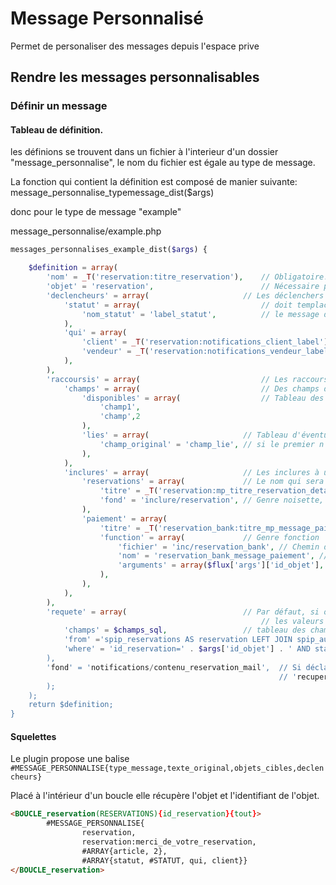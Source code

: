 # Message Personnalisé
Permet de personaliser des messages depuis l'espace prive

## Rendre les messages personnalisables


### Définir un message


#### Tableau de définition.

les définions se trouvent dans un fichier à l'interieur d'un dossier "message_personnalise", le nom du fichier est égale au type de message.

La fonction qui contient la définition est composé de manier suivante: message_personnalise_typemessage_dist($args)

donc pour le type de message "example"


message_personnalise/example.php

``` php
messages_personnalises_example_dist($args) {

	$definition = array(
		'nom' = _T('reservation:titre_reservation'), 	// Obligatoire!
		'objet' = 'reservation',						// Nécessaire por les racoursis et si l'objet ne sort pas du contexte.
		'declencheurs' = array(						// Les déclenchers permettent de définir le contexte dans le quel un message personnalisé
			'statut' = array(							// doit templacer l'original. Si pas de déclencheur,
				'nom_statut' = 'label_statut',			// le message du type donné sera toujours remplacé
			),
			'qui' = array(
				'client' = _T('reservation:notifications_client_label'),
				'vendeur' = _T('reservation:notifications_vendeur_label')
			),
		),
		'raccoursis' = array(							// Les raccoursis permettent `l'éditeur d'insérer de contenus dynamique,
			'champs' = array(							// Des champs de l'objet principal .
				'disponibles' = array(					// Tableau des champs disponibles
					'champ1',
					'champ',2
				),
				'lies' = array(						// Tableau d'éventuels champs liés,
					'champ_original' = 'champ_lie',	// si le premier n'a pas de valeur, on prend la valeur du second.
				),
			),
			'inclures' = array(						// Les inclures à utiliser.
				'reservations' = array(				// Le nom qui sera utilisé pour faire le raccoursis.
					'titre' = _T('reservation:mp_titre_reservation_details'), // Le Titre, expliquant mieux le type d'inclure.
					'fond' = 'inclure/reservation',	// Genre noisette, chemin de la noisette.
				),
				'paiement' = array(
					'titre' = _T('reservation_bank:titre_mp_message_paiement'),
					'function' = array(				// Genre fonction
						'fichier' = 'inc/reservation_bank', // Chemin du fichier dans lequel se trouve la fonction.
						'nom' = 'reservation_bank_message_paiement', // Nom de la fonction
						'arguments' = array($flux['args']['id_objet'], $flux['args']['qui']), // Tableau d'éventuueles arguments
					),
				),
			),
		),
		'requete' = array( 							// Par défaut, si objet et id_objet es présent une requete de base retourne s
														// les valeurs de la table de l'objet, 'requete' pèrmet de personnaliser ceci.
			'champs' = $champs_sql,					// tableau des champs à utiliser, defaut '*'.
			'from' ='spip_reservations AS reservation LEFT JOIN spip_auteurs AS auteur USING(id_auteur)' // défaut table de l'objet.
			'where' = 'id_reservation=' . $args['id_objet'] . ' AND statut LIKE ' .$args['id_objet']', // Par défaut identifiant objet
		),
		'fond' = 'notifications/contenu_reservation_mail',	// Si déclaré le contenu de la noistte fond sera remplacé via la pipeline
															// 'recuperer_fond'
		);
	);
	return $definition;
}
```


#### Squelettes

Le plugin propose une balise `#MESSAGE_PERSONNALISE{type_message,texte_original,objets_cibles,declencheurs} `

Placé à l'intérieur d'un boucle elle récupère l'objet et l'identifiant de l'objet.

``` html
<BOUCLE_reservation(RESERVATIONS){id_reservation}{tout}>
		#MESSAGE_PERSONNALISE{
				reservation,
				reservation:merci_de_votre_reservation,
				#ARRAY{article, 2},
				#ARRAY{statut, #STATUT, qui, client}}
</BOUCLE_reservation>
```